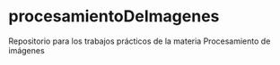 # procesamientoDeImagenes
Repositorio para los trabajos prácticos de la materia Procesamiento de imágenes
